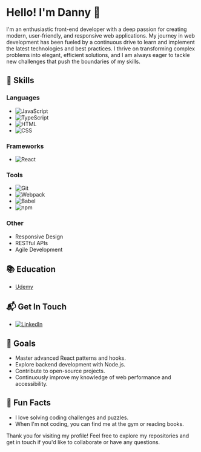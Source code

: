 # Hello! I'm Danny 👋

I'm an enthusiastic front-end developer with a deep passion for creating modern, user-friendly, and responsive web applications. My journey in web development has been fueled by a continuous drive to learn and implement the latest technologies and best practices. I thrive on transforming complex problems into elegant, efficient solutions, and I am always eager to tackle new challenges that push the boundaries of my skills.

## 🚀 Skills

### Languages
- ![JavaScript](https://img.shields.io/badge/-JavaScript-black?style=flat-square&logo=javascript) 
- ![TypeScript](https://img.shields.io/badge/-TypeScript-black?style=flat-square&logo=typescript) 
- ![HTML](https://img.shields.io/badge/-HTML-black?style=flat-square&logo=html5) 
- ![CSS](https://img.shields.io/badge/-CSS-black?style=flat-square&logo=css3) 

### Frameworks
- ![React](https://img.shields.io/badge/-React-black?style=flat-square&logo=react) 

### Tools
- ![Git](https://img.shields.io/badge/-Git-black?style=flat-square&logo=git) 
- ![Webpack](https://img.shields.io/badge/-Webpack-black?style=flat-square&logo=webpack) 
- ![Babel](https://img.shields.io/badge/-Babel-black?style=flat-square&logo=babel) 
- ![npm](https://img.shields.io/badge/-npm-black?style=flat-square&logo=npm) 

### Other
- Responsive Design
- RESTful APIs
- Agile Development

## 📚 Education

- [Udemy](https://www.udemy.com)

## 📬 Get In Touch

- [![LinkedIn](https://img.shields.io/badge/-LinkedIn-black?style=flat-square&logo=linkedin)](https://www.linkedin.com/in/dannybaran/)


## 🎯 Goals

- Master advanced React patterns and hooks.
- Explore backend development with Node.js.
- Contribute to open-source projects.
- Continuously improve my knowledge of web performance and accessibility.

## 🎉 Fun Facts

- I love solving coding challenges and puzzles.
- When I'm not coding, you can find me at the gym or reading books.

Thank you for visiting my profile! Feel free to explore my repositories and get in touch if you'd like to collaborate or have any questions.
